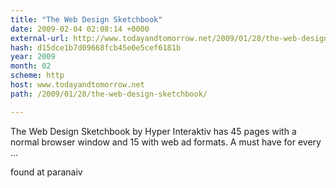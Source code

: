 ```yaml
---
title: "The Web Design Sketchbook"
date: 2009-02-04 02:08:14 +0000
external-url: http://www.todayandtomorrow.net/2009/01/28/the-web-design-sketchbook/
hash: d15dce1b7d09668fcb45e0e5cef6181b
year: 2009
month: 02
scheme: http
host: www.todayandtomorrow.net
path: /2009/01/28/the-web-design-sketchbook/

---
```


The Web Design Sketchbook by Hyper Interaktiv has 45 pages with a normal browser window and 15 with web ad formats. A must have for every …





found at paranaiv


